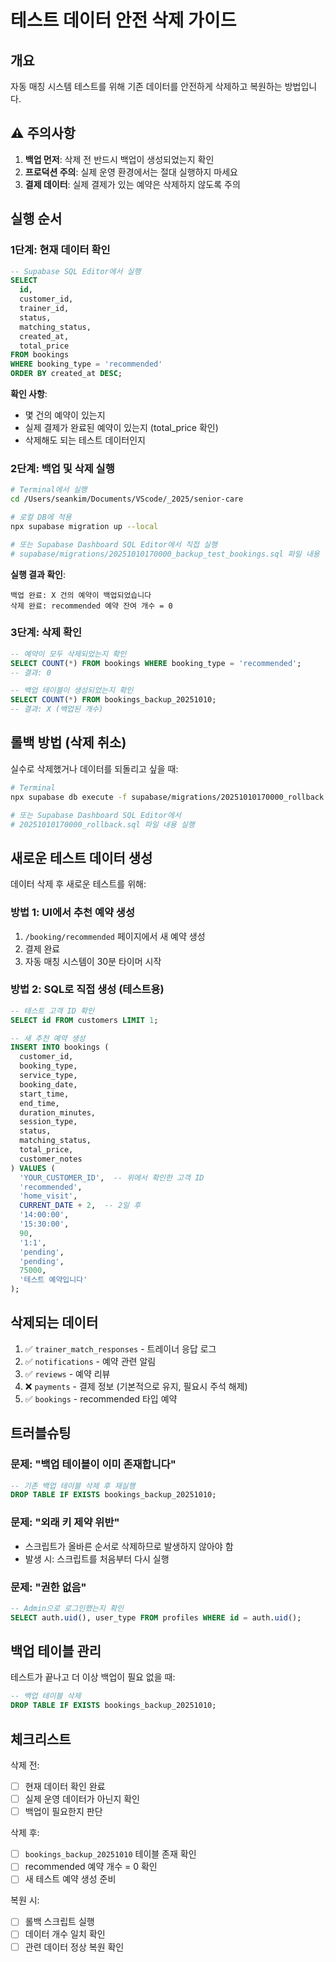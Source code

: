 # 테스트 데이터 안전 삭제 가이드

## 개요
자동 매칭 시스템 테스트를 위해 기존 데이터를 안전하게 삭제하고 복원하는 방법입니다.

## ⚠️ 주의사항

1. **백업 먼저**: 삭제 전 반드시 백업이 생성되었는지 확인
2. **프로덕션 주의**: 실제 운영 환경에서는 절대 실행하지 마세요
3. **결제 데이터**: 실제 결제가 있는 예약은 삭제하지 않도록 주의

## 실행 순서

### 1단계: 현재 데이터 확인

```sql
-- Supabase SQL Editor에서 실행
SELECT
  id,
  customer_id,
  trainer_id,
  status,
  matching_status,
  created_at,
  total_price
FROM bookings
WHERE booking_type = 'recommended'
ORDER BY created_at DESC;
```

**확인 사항**:
- 몇 건의 예약이 있는지
- 실제 결제가 완료된 예약이 있는지 (total_price 확인)
- 삭제해도 되는 테스트 데이터인지

### 2단계: 백업 및 삭제 실행

```bash
# Terminal에서 실행
cd /Users/seankim/Documents/VScode/_2025/senior-care

# 로컬 DB에 적용
npx supabase migration up --local

# 또는 Supabase Dashboard SQL Editor에서 직접 실행
# supabase/migrations/20251010170000_backup_test_bookings.sql 파일 내용 복사 → 실행
```

**실행 결과 확인**:
```
백업 완료: X 건의 예약이 백업되었습니다
삭제 완료: recommended 예약 잔여 개수 = 0
```

### 3단계: 삭제 확인

```sql
-- 예약이 모두 삭제되었는지 확인
SELECT COUNT(*) FROM bookings WHERE booking_type = 'recommended';
-- 결과: 0

-- 백업 테이블이 생성되었는지 확인
SELECT COUNT(*) FROM bookings_backup_20251010;
-- 결과: X (백업된 개수)
```

## 롤백 방법 (삭제 취소)

실수로 삭제했거나 데이터를 되돌리고 싶을 때:

```bash
# Terminal
npx supabase db execute -f supabase/migrations/20251010170000_rollback.sql --local

# 또는 Supabase Dashboard SQL Editor에서
# 20251010170000_rollback.sql 파일 내용 실행
```

## 새로운 테스트 데이터 생성

데이터 삭제 후 새로운 테스트를 위해:

### 방법 1: UI에서 추천 예약 생성
1. `/booking/recommended` 페이지에서 새 예약 생성
2. 결제 완료
3. 자동 매칭 시스템이 30분 타이머 시작

### 방법 2: SQL로 직접 생성 (테스트용)

```sql
-- 테스트 고객 ID 확인
SELECT id FROM customers LIMIT 1;

-- 새 추천 예약 생성
INSERT INTO bookings (
  customer_id,
  booking_type,
  service_type,
  booking_date,
  start_time,
  end_time,
  duration_minutes,
  session_type,
  status,
  matching_status,
  total_price,
  customer_notes
) VALUES (
  'YOUR_CUSTOMER_ID',  -- 위에서 확인한 고객 ID
  'recommended',
  'home_visit',
  CURRENT_DATE + 2,  -- 2일 후
  '14:00:00',
  '15:30:00',
  90,
  '1:1',
  'pending',
  'pending',
  75000,
  '테스트 예약입니다'
);
```

## 삭제되는 데이터

1. ✅ `trainer_match_responses` - 트레이너 응답 로그
2. ✅ `notifications` - 예약 관련 알림
3. ✅ `reviews` - 예약 리뷰
4. ❌ `payments` - 결제 정보 (기본적으로 유지, 필요시 주석 해제)
5. ✅ `bookings` - recommended 타입 예약

## 트러블슈팅

### 문제: "백업 테이블이 이미 존재합니다"
```sql
-- 기존 백업 테이블 삭제 후 재실행
DROP TABLE IF EXISTS bookings_backup_20251010;
```

### 문제: "외래 키 제약 위반"
- 스크립트가 올바른 순서로 삭제하므로 발생하지 않아야 함
- 발생 시: 스크립트를 처음부터 다시 실행

### 문제: "권한 없음"
```sql
-- Admin으로 로그인했는지 확인
SELECT auth.uid(), user_type FROM profiles WHERE id = auth.uid();
```

## 백업 테이블 관리

테스트가 끝나고 더 이상 백업이 필요 없을 때:

```sql
-- 백업 테이블 삭제
DROP TABLE IF EXISTS bookings_backup_20251010;
```

## 체크리스트

삭제 전:
- [ ] 현재 데이터 확인 완료
- [ ] 실제 운영 데이터가 아닌지 확인
- [ ] 백업이 필요한지 판단

삭제 후:
- [ ] `bookings_backup_20251010` 테이블 존재 확인
- [ ] recommended 예약 개수 = 0 확인
- [ ] 새 테스트 예약 생성 준비

복원 시:
- [ ] 롤백 스크립트 실행
- [ ] 데이터 개수 일치 확인
- [ ] 관련 데이터 정상 복원 확인
